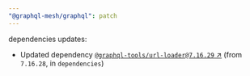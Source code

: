 ```yaml
---
"@graphql-mesh/graphql": patch
---
```

dependencies updates:
  - Updated dependency [`@graphql-tools/url-loader@7.16.29` ↗︎](https://www.npmjs.com/package/@graphql-tools/url-loader/v/7.16.29) (from `7.16.28`, in `dependencies`)

